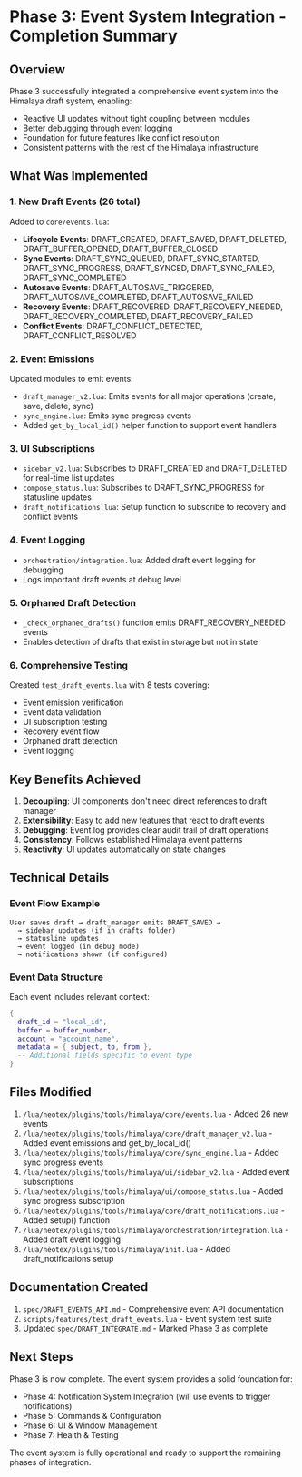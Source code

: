 # Phase 3: Event System Integration - Completion Summary

## Overview

Phase 3 successfully integrated a comprehensive event system into the Himalaya draft system, enabling:
- Reactive UI updates without tight coupling between modules
- Better debugging through event logging
- Foundation for future features like conflict resolution
- Consistent patterns with the rest of the Himalaya infrastructure

## What Was Implemented

### 1. New Draft Events (26 total)
Added to `core/events.lua`:
- **Lifecycle Events**: DRAFT_CREATED, DRAFT_SAVED, DRAFT_DELETED, DRAFT_BUFFER_OPENED, DRAFT_BUFFER_CLOSED
- **Sync Events**: DRAFT_SYNC_QUEUED, DRAFT_SYNC_STARTED, DRAFT_SYNC_PROGRESS, DRAFT_SYNCED, DRAFT_SYNC_FAILED, DRAFT_SYNC_COMPLETED
- **Autosave Events**: DRAFT_AUTOSAVE_TRIGGERED, DRAFT_AUTOSAVE_COMPLETED, DRAFT_AUTOSAVE_FAILED
- **Recovery Events**: DRAFT_RECOVERED, DRAFT_RECOVERY_NEEDED, DRAFT_RECOVERY_COMPLETED, DRAFT_RECOVERY_FAILED
- **Conflict Events**: DRAFT_CONFLICT_DETECTED, DRAFT_CONFLICT_RESOLVED

### 2. Event Emissions
Updated modules to emit events:
- `draft_manager_v2.lua`: Emits events for all major operations (create, save, delete, sync)
- `sync_engine.lua`: Emits sync progress events
- Added `get_by_local_id()` helper function to support event handlers

### 3. UI Subscriptions
- `sidebar_v2.lua`: Subscribes to DRAFT_CREATED and DRAFT_DELETED for real-time list updates
- `compose_status.lua`: Subscribes to DRAFT_SYNC_PROGRESS for statusline updates
- `draft_notifications.lua`: Setup function to subscribe to recovery and conflict events

### 4. Event Logging
- `orchestration/integration.lua`: Added draft event logging for debugging
- Logs important draft events at debug level

### 5. Orphaned Draft Detection
- `_check_orphaned_drafts()` function emits DRAFT_RECOVERY_NEEDED events
- Enables detection of drafts that exist in storage but not in state

### 6. Comprehensive Testing
Created `test_draft_events.lua` with 8 tests covering:
- Event emission verification
- Event data validation
- UI subscription testing
- Recovery event flow
- Orphaned draft detection
- Event logging

## Key Benefits Achieved

1. **Decoupling**: UI components don't need direct references to draft manager
2. **Extensibility**: Easy to add new features that react to draft events
3. **Debugging**: Event log provides clear audit trail of draft operations
4. **Consistency**: Follows established Himalaya event patterns
5. **Reactivity**: UI updates automatically on state changes

## Technical Details

### Event Flow Example
```
User saves draft → draft_manager emits DRAFT_SAVED → 
  → sidebar updates (if in drafts folder)
  → statusline updates
  → event logged (in debug mode)
  → notifications shown (if configured)
```

### Event Data Structure
Each event includes relevant context:
```lua
{
  draft_id = "local_id",
  buffer = buffer_number,
  account = "account_name",
  metadata = { subject, to, from },
  -- Additional fields specific to event type
}
```

## Files Modified

1. `/lua/neotex/plugins/tools/himalaya/core/events.lua` - Added 26 new events
2. `/lua/neotex/plugins/tools/himalaya/core/draft_manager_v2.lua` - Added event emissions and get_by_local_id()
3. `/lua/neotex/plugins/tools/himalaya/core/sync_engine.lua` - Added sync progress events
4. `/lua/neotex/plugins/tools/himalaya/ui/sidebar_v2.lua` - Added event subscriptions
5. `/lua/neotex/plugins/tools/himalaya/ui/compose_status.lua` - Added sync progress subscription
6. `/lua/neotex/plugins/tools/himalaya/core/draft_notifications.lua` - Added setup() function
7. `/lua/neotex/plugins/tools/himalaya/orchestration/integration.lua` - Added draft event logging
8. `/lua/neotex/plugins/tools/himalaya/init.lua` - Added draft_notifications setup

## Documentation Created

1. `spec/DRAFT_EVENTS_API.md` - Comprehensive event API documentation
2. `scripts/features/test_draft_events.lua` - Event system test suite
3. Updated `spec/DRAFT_INTEGRATE.md` - Marked Phase 3 as complete

## Next Steps

Phase 3 is now complete. The event system provides a solid foundation for:
- Phase 4: Notification System Integration (will use events to trigger notifications)
- Phase 5: Commands & Configuration
- Phase 6: UI & Window Management
- Phase 7: Health & Testing

The event system is fully operational and ready to support the remaining phases of integration.